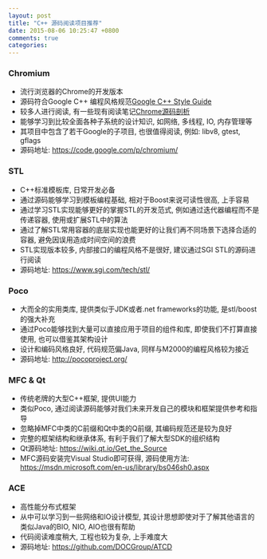 ```yaml
---
layout: post
title: "C++ 源码阅读项目推荐"
date: 2015-08-06 10:25:47 +0800
comments: true
categories:
---
```


### Chromium
- 流行浏览器的Chrome的开发版本
- 源码符合Google C++ 编程风格规范[Google C++ Style Guide](http://google.github.io/styleguide/cppguide.html)
- 较多人进行阅读, 有一些现有阅读笔记[Chrome源码剖析](http://www.cnblogs.com/duguguiyu/archive/2008/10/02/1303095.html)
- 能够学习到比较全面各种子系统的设计知识, 如网络, 多线程, IO, 内存管理等
- 其项目中包含了若干Google的子项目, 也很值得阅读, 例如: libv8, gtest, gflags
- 源码地址: https://code.google.com/p/chromium/

### STL
- C++标准模板库, 日常开发必备
- 通过源码能够学习到模板编程基础, 相对于Boost来说可读性很高, 上手容易
- 通过学习STL实现能够更好的掌握STL的开发范式, 例如通过迭代器编程而不是传递容器, 使用或扩展STL中的算法
- 通过了解STL常用容器的底层实现也能更好的让我们再不同场景下选择合适的容器, 避免因误用造成时间空间的浪费
- STL实现版本较多, 内部接口的编程风格不是很好, 建议通过SGI STL的源码进行阅读
- 源码地址: https://www.sgi.com/tech/stl/

<!--more-->

### Poco
- 大而全的实用类库, 提供类似于JDK或者.net frameworks的功能, 是stl/boost的强大补充
- 通过Poco能够找到大量可以直接应用于项目的组件和库, 即使我们不打算直接使用, 也可以借鉴其架构设计
- 设计和编码风格良好, 代码规范偏Java, 同样与M2000的编程风格较为接近
- 源码地址: http://pocoproject.org/

### MFC & Qt
- 传统老牌的大型C++框架, 提供UI能力
- 类似Poco, 通过阅读源码能够对我们未来开发自己的模块和框架提供参考和指导
- 忽略掉MFC中类的C前缀和Qt中类的Q前缀, 其编码规范还是较为良好
- 完整的框架结构和继承体系, 有利于我们了解大型SDK的组织结构
- Qt源码地址: https://wiki.qt.io/Get_the_Source
- MFC源码安装完Visual Studio即可获得, 源码使用方法: https://msdn.microsoft.com/en-us/library/bs046sh0.aspx

### ACE
- 高性能分布式框架
- 从中可以学习到一些网络和IO设计模型, 其设计思想即使对于了解其他语言的类似Java的BIO, NIO, AIO也很有帮助
- 代码阅读难度稍大, 工程也较为复杂, 上手难度大
- 源码地址: https://github.com/DOCGroup/ATCD
